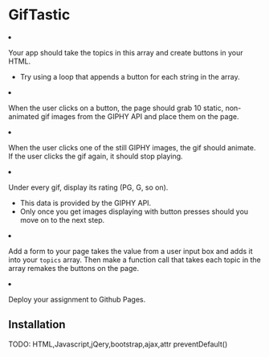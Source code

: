 # GifTastic

<snippet>
  <content><![CDATA[
# ${1:GifTastic}
TODO:
1. Before you can make any part of our site work, you need to create an array of strings, each one related to a topic that interests you. Save it to a variable called `topics`.
   * We chose animals for our theme, but you can make a list to your own liking.

2.  Your app should take the topics in this array and create buttons in your HTML.

    - Try using a loop that appends a button for each string in the array.

3.  When the user clicks on a button, the page should grab 10 static, non-animated gif images from the GIPHY API and place them on the page.

4.  When the user clicks one of the still GIPHY images, the gif should animate. If the user clicks the gif again, it should stop playing.

5.  Under every gif, display its rating (PG, G, so on).

    - This data is provided by the GIPHY API.
    - Only once you get images displaying with button presses should you move on to the next step.

6.  Add a form to your page takes the value from a user input box and adds it into your `topics` array. Then make a function call that takes each topic in the array remakes the buttons on the page.

7.  Deploy your assignment to Github Pages.

## Installation

TODO: HTML,Javascript,jQery,bootstrap,ajax,attr
preventDefault()
